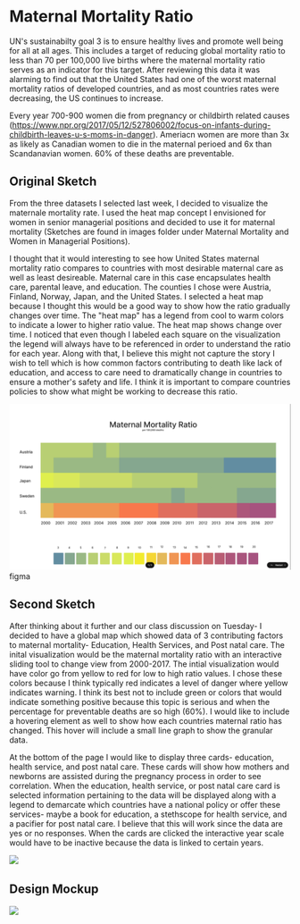 <h1>Maternal Mortality Ratio</h1>

UN's sustainabilty goal 3 is to ensure healthy lives and promote well being for all at all ages. This includes a target of reducing global mortality ratio to less than 70 per 100,000 live births where the maternal mortality ratio serves as an indicator for this target. After reviewing this data it was alarming to find out that the United States had one of the worst maternal mortality ratios of developed countries, and as most countries rates were decreasing, the US continues to increase. 

Every year 700-900 women die from pregnancy or childbirth related causes (https://www.npr.org/2017/05/12/527806002/focus-on-infants-during-childbirth-leaves-u-s-moms-in-danger). Ameriacn women are more than 3x as likely as Canadian women to die in the maternal perioed and 6x than Scandanavian women. 60% of these deaths are preventable. 

<h2> Original Sketch </h2>

From the three datasets I selected last week, I decided to visualize the maternale mortality rate. I used the heat map concept I envisioned for women in senior managerial positions and decided to use it for maternal mortality (Sketches are found in images folder under Maternal Mortality and Women in Managerial Positions). 

I thought that it would interesting to see how United States maternal mortality ratio compares to countries with most desirable maternal care as well as least desireable. Maternal care in this case encapsulates health care, parental leave, and education. The counties I chose were Austria, Finland, Norway, Japan, and the United States. I selected a heat map because I thought this would be a good way to show how the ratio gradually changes over time. The "heat map" has a legend from cool to warm colors to indicate a lower to higher ratio value. The heat map shows change over time. I noticed that even though I labeled each square on the visualization the legend will always have to be referenced in order to understand the ratio for each year. Along with that, I believe this might not capture the story I wish to tell which is how common factors contributing to death like lack of education, and access to care need to dramatically change in countries to ensure a mother's safety and life.  I think it is important to compare countries policies to show what might be working to decrease this ratio. 

![](images/Screen%20Shot%202022-09-22%20at%2012.20.28%20AM.png)
figma

<h2>Second Sketch</h2>

After thinking about it further and our class discussion on Tuesday- I decided to have a global map which showed data of 3 contributing factors to maternal mortality- Education, Health Services, and Post natal care. The inital visualization would be the maternal mortality ratio with an interactive sliding tool to change view from 2000-2017. The intial visualization would have color go from yellow to red for low to high ratio values. I chose these colors because I think typically red indicates a level of danger where yellow indicates warning. I think its best not to include green or colors that would indicate something positive because this topic is serious and when the percentage for preventable deaths are so high (60%). I would like to include a hovering element as well to show how each countries maternal ratio has changed. This hover will include a small line graph to show the granular data. 

At the bottom of the page I would like to display three cards- education, health service, and post natal care. These cards will show how mothers and newborns are assisted during the pregnancy process in order to see correlation. When the education, health service, or post natal care card is selected information pertaining to the data will be displayed along with a legend to demarcate which countries have a national policy or offer these services- maybe a book for education, a stethscope for health service, and a pacifier for post natal care. I believe that this will work since the data are yes or no responses. When the cards are clicked the interactive year scale would have to be inactive because the data is linked to certain years. 

![](images/IMG_0755.jpg)
 
 <h2>Design Mockup</h2>

![](images/Screen%20Shot%202022-09-22%20at%203.24.47%20AM.png)
